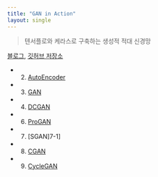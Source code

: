 ```yaml
---
title: "GAN in Action"
layout: single
---
```


> 텐서플로와 케라스로 구축하는 생성적 적대 신경망

[블로그][0-1], [깃허브 저장소][0-2]

* 2. [AutoEncoder][2-1]
* 3. [GAN][3-1]
* 4. [DCGAN][4-1]
* 6. [ProGAN][6-1]
* 7. [SGAN]7-1]
* 8. [CGAN][8-1]
* 9. [CycleGAN][9-1]

[0-1]: https://tensorflow.blog/gan-in-action/
[0-2]: https://github.com/rickiepark/gans-in-action
[2-1]: https://drive.google.com/file/d/11mcgpTBlgKVW7wxpb7cSM9fmhWUFll0f/view?usp=drive_link
[3-1]: https://drive.google.com/file/d/11n_KDkNJ6lVOt-504HgBSYZ5-Xa4QnF7/view?usp=drive_link
[4-1]: https://drive.google.com/file/d/120EUdRhiJAOvEIOet_way5X7VJrRB34z/view?usp=drive_link
[6-1]: https://drive.google.com/file/d/11sExDcbENgSKSvvRH2C9HUMPe88epJCL/view?usp=drive_link
[7-1]: https://drive.google.com/file/d/12Buu-LU9WId0SCyN3J3Kjz2BHhDlp6wG/view?usp=drive_link
[8-1]: https://drive.google.com/file/d/12ACDB6MnCF3cLCoOouG4SR1FO01PtXk8/view?usp=drive_link
[9-1]: https://drive.google.com/file/d/128x7ySPT-8OOc0-bEMLJ5nbbjiv165jG/view?usp=drive_link
